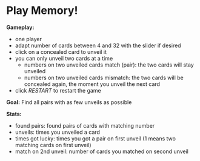 # Play Memory!

**Gameplay:**
* one player
* adapt number of cards between 4 and 32 with the slider if desired
* click on a concealed card to unveil it
* you can only unveil two cards at a time
  - numbers on two unveiled cards match (pair): the two cards will stay unveiled
  - numbers on two unveiled cards mismatch: the two cards will be concealed again, the moment you unveil the next card
* click *RESTART* to restart the game

**Goal:**
Find all pairs with as few unveils as possible

**Stats:**
* found pairs: found pairs of cards with matching number
* unveils: times you unveiled a card 
* times got lucky: times you got a pair on first unveil (1 means two matching cards on first unveil)
* match on 2nd unveil: number of cards you matched on second unveil